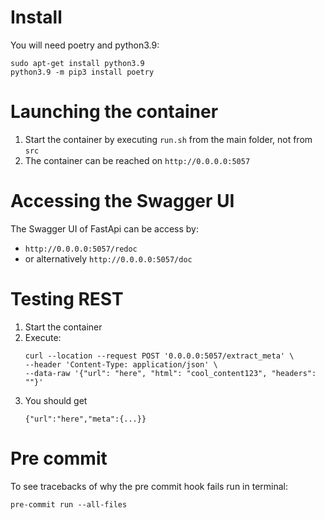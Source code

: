 # Install

You will need poetry and python3.9:
```shell script
sudo apt-get install python3.9     
python3.9 -m pip3 install poetry
```

# Launching the container

1. Start the container by executing `run.sh` from the main folder, not from `src`
2. The container can be reached on `http://0.0.0.0:5057`

# Accessing the Swagger UI

The Swagger UI of FastApi can be access by:
- `http://0.0.0.0:5057/redoc`
- or alternatively `http://0.0.0.0:5057/doc`

# Testing REST

1. Start the container
2. Execute:
    ```shell script
    curl --location --request POST '0.0.0.0:5057/extract_meta' \
    --header 'Content-Type: application/json' \
    --data-raw '{"url": "here", "html": "cool_content123", "headers": ""}'
    ```
3. You should get
    ```shell script
   {"url":"here","meta":{...}}     
    ```

# Pre commit

To see tracebacks of why the pre commit hook fails run in terminal:
``` shell script
pre-commit run --all-files 
```